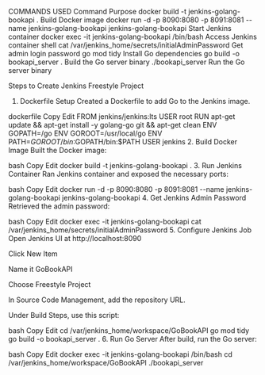 COMMANDS USED
Command	Purpose
docker build -t jenkins-golang-bookapi .	Build Docker image
docker run -d -p 8090:8080 -p 8091:8081 --name jenkins-golang-bookapi jenkins-golang-bookapi	Start Jenkins container
docker exec -it jenkins-golang-bookapi /bin/bash	Access Jenkins container shell
cat /var/jenkins_home/secrets/initialAdminPassword	Get admin login password
go mod tidy	Install Go dependencies
go build -o bookapi_server .	Build the Go server binary
./bookapi_server	Run the Go server binary

Steps to Create Jenkins Freestyle Project
1. Dockerfile Setup
Created a Dockerfile to add Go to the Jenkins image.

dockerfile
Copy
Edit
FROM jenkins/jenkins:lts
USER root
RUN apt-get update && apt-get install -y golang-go git && apt-get clean
ENV GOPATH=/go
ENV GOROOT=/usr/local/go
ENV PATH=$GOROOT/bin:$GOPATH/bin:$PATH
USER jenkins
2. Build Docker Image
Built the Docker image:

bash
Copy
Edit
docker build -t jenkins-golang-bookapi .
3. Run Jenkins Container
Ran Jenkins container and exposed the necessary ports:

bash
Copy
Edit
docker run -d -p 8090:8080 -p 8091:8081 --name jenkins-golang-bookapi jenkins-golang-bookapi
4. Get Jenkins Admin Password
Retrieved the admin password:

bash
Copy
Edit
docker exec -it jenkins-golang-bookapi cat /var/jenkins_home/secrets/initialAdminPassword
5. Configure Jenkins Job
Open Jenkins UI at http://localhost:8090

Click New Item

Name it GoBookAPI

Choose Freestyle Project

In Source Code Management, add the repository URL.

Under Build Steps, use this script:

bash
Copy
Edit
cd /var/jenkins_home/workspace/GoBookAPI
go mod tidy
go build -o bookapi_server .
6. Run Go Server
After build, run the Go server:

bash
Copy
Edit
docker exec -it jenkins-golang-bookapi /bin/bash
cd /var/jenkins_home/workspace/GoBookAPI
./bookapi_server
